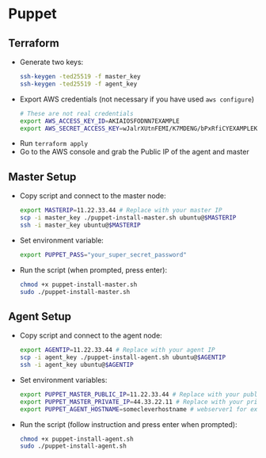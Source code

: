 # Puppet

## Terraform
- Generate two keys:
    ```bash
    ssh-keygen -ted25519 -f master_key
    ssh-keygen -ted25519 -f agent_key
    ```
- Export AWS credentials (not necessary if you have used `aws configure`)
    ```bash
    # These are not real credentials
    export AWS_ACCESS_KEY_ID=AKIAIOSFODNN7EXAMPLE
    export AWS_SECRET_ACCESS_KEY=wJalrXUtnFEMI/K7MDENG/bPxRfiCYEXAMPLEKEY
    ```
- Run `terraform apply`
- Go to the AWS console and grab the Public IP of the agent and master

## Master Setup
- Copy script and connect to the master node:
    ```bash
    export MASTERIP=11.22.33.44 # Replace with your master IP
    scp -i master_key ./puppet-install-master.sh ubuntu@$MASTERIP
    ssh -i master_key ubuntu@$MASTERIP
    ```
- Set environment variable:
    ```bash
    export PUPPET_PASS="your_super_secret_password"
    ```
- Run the script (when prompted, press enter):
    ```bash
    chmod +x puppet-install-master.sh
    sudo ./puppet-install-master.sh
    ```

## Agent Setup
- Copy script and connect to the agent node:
    ```bash
    export AGENTIP=11.22.33.44 # Replace with your agent IP
    scp -i agent_key ./puppet-install-agent.sh ubuntu@$AGENTIP
    ssh -i agent_key ubuntu@$AGENTIP
    ```
- Set environment variables:
    ```bash
    export PUPPET_MASTER_PUBLIC_IP=11.22.33.44 # Replace with your public master IP
    export PUPPET_MASTER_PRIVATE_IP=44.33.22.11 # Replace with your private master IP
    export PUPPET_AGENT_HOSTNAME=somecleverhostname # webserver1 for example
    ```
- Run the script (follow instruction and press enter when prompted):
    ```bash
    chmod +x puppet-install-agent.sh
    sudo ./puppet-install-agent.sh
    ```


